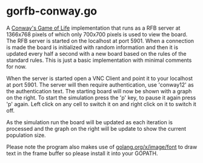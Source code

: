 # gorfb-conway.go 

A [Conway's Game of Life](https://en.wikipedia.org/wiki/Conway%27s_Game_of_Life) implementation that runs as a RFB server at 1366x768 pixels of which only 700x700 pixels is used to view the board. The RFB server is started on the localhost at port 5901. When a connection is made the board is initialized with random information and then it is updated every half a second with a new board based on the rules of the standard rules. This is just a basic implementation with minimal comments for now. 

When the server is started open a VNC Client and point it to your localhost at port 5901. The server will then require authentication, use 'conway12' as the authentication text. The starting board will now be shown with a graph on the right. To start the simulation press the 'p' key, to pause it again press 'p' again. Left click on any cell to switch it on and right click on it to switch it off. 

As the simulation run the board will be updated as each iteration is processed and the graph on the right will be update to show the current population size.

Please note the program also makes use of [golang.org/x/image/font](https://godoc.org/golang.org/x/image/font) to draw text in the frame buffer so please install it into your GOPATH.


